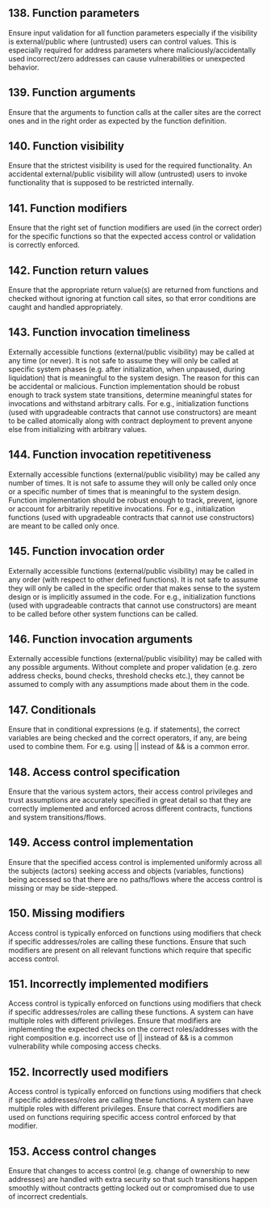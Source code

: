 ## 138. Function parameters

Ensure input validation for all function parameters especially if the visibility is external/public where (untrusted) users can control values. This is especially required for address parameters where maliciously/accidentally used incorrect/zero addresses can cause vulnerabilities or unexpected behavior.

## 139. Function arguments

Ensure that the arguments to function calls at the caller sites are the correct ones and in the right order as expected by the function definition.

## 140. Function visibility

Ensure that the strictest visibility is used for the required functionality. An accidental external/public visibility will allow (untrusted) users to invoke functionality that is supposed to be restricted internally.

## 141. Function modifiers

Ensure that the right set of function modifiers are used (in the correct order) for the specific functions so that the expected access control or validation is correctly enforced.

## 142. Function return values

Ensure that the appropriate return value(s) are returned from functions and checked without ignoring at function call sites, so that error conditions are caught and handled appropriately.

## 143. Function invocation timeliness

Externally accessible functions (external/public visibility) may be called at any time (or never). It is not safe to assume they will only be called at specific system phases (e.g. after initialization, when unpaused, during liquidation) that is meaningful to the system design. The reason for this can be accidental or malicious. Function implementation should be robust enough to track system state transitions, determine meaningful states for invocations and withstand arbitrary calls. For e.g., initialization functions (used with upgradeable contracts that cannot use constructors) are meant to be called atomically along with contract deployment to prevent anyone else from initializing with arbitrary values.

## 144. Function invocation repetitiveness

Externally accessible functions (external/public visibility) may be called any number of times. It is not safe to assume they will only be called only once or a specific number of times that is meaningful to the system design. Function implementation should be robust enough to track, prevent, ignore or account for arbitrarily repetitive invocations. For e.g., initialization functions (used with upgradeable contracts that cannot use constructors) are meant to be called only once.

## 145. Function invocation order

Externally accessible functions (external/public visibility) may be called in any order (with respect to other defined functions). It is not safe to assume they will only be called in the specific order that makes sense to the system design or is implicitly assumed in the code. For e.g., initialization functions (used with upgradeable contracts that cannot use constructors) are meant to be called before other system functions can be called.

## 146. Function invocation arguments

Externally accessible functions (external/public visibility) may be called with any possible arguments. Without complete and proper validation (e.g. zero address checks, bound checks, threshold checks etc.), they cannot be assumed to comply with any assumptions made about them in the code.

## 147. Conditionals

Ensure that in conditional expressions (e.g. if statements), the correct variables are being checked and the correct operators, if any, are being used to combine them. For e.g. using || instead of && is a common error.

## 148. Access control specification

Ensure that the various system actors, their access control privileges and trust assumptions are accurately specified in great detail so that they are correctly implemented and enforced across different contracts, functions and system transitions/flows.

## 149. Access control implementation

Ensure that the specified access control is implemented uniformly across all the subjects (actors) seeking access and objects (variables, functions) being accessed so that there are no paths/flows where the access control is missing or may be side-stepped.

## 150. Missing modifiers

Access control is typically enforced on functions using modifiers that check if specific addresses/roles are calling these functions. Ensure that such modifiers are present on all relevant functions which require that specific access control.

## 151. Incorrectly implemented modifiers

Access control is typically enforced on functions using modifiers that check if specific addresses/roles are calling these functions. A system can have multiple roles with different privileges. Ensure that modifiers are implementing the expected checks on the correct roles/addresses with the right composition e.g. incorrect use of || instead of && is a common vulnerability while composing access checks.

## 152. Incorrectly used modifiers

Access control is typically enforced on functions using modifiers that check if specific addresses/roles are calling these functions. A system can have multiple roles with different privileges. Ensure that correct modifiers are used on functions requiring specific access control enforced by that modifier.

## 153. Access control changes

Ensure that changes to access control (e.g. change of ownership to new addresses) are handled with extra security so that such transitions happen smoothly without contracts getting locked out or compromised due to use of incorrect credentials.
